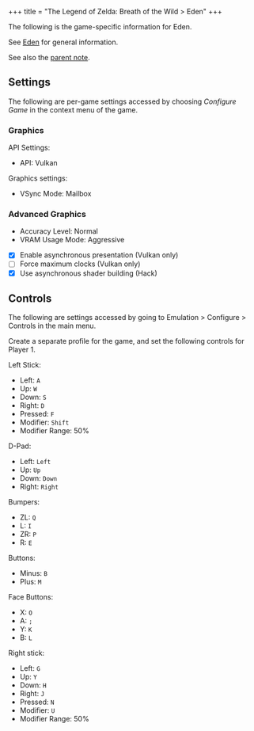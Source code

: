 +++
title = "The Legend of Zelda: Breath of the Wild > Eden"
+++

The following is the game-specific information for Eden.

See [Eden](@/notes/Eden/_index.md) for general information.

See also the [parent note](@/notes/The_Legend_of_Zelda_Breath_of_the_Wild/_index.md).

## Settings

The following are per-game settings accessed by choosing *Configure Game* in the context menu of the game.

### Graphics

API Settings:

- API: Vulkan

Graphics settings:

- VSync Mode: Mailbox

### Advanced Graphics

- Accuracy Level: Normal
- VRAM Usage Mode: Aggressive
- [x] Enable asynchronous presentation (Vulkan only)
- [ ] Force maximum clocks (Vulkan only)
- [x] Use asynchronous shader building (Hack)

## Controls

The following are settings accessed by going to Emulation > Configure > Controls in the main menu.

Create a separate profile for the game, and set the following controls for Player 1.

Left Stick:

- Left: `A`
- Up: `W`
- Down: `S`
- Right: `D`
- Pressed: `F`
- Modifier: `Shift`
- Modifier Range: 50%

D-Pad:

- Left: `Left`
- Up: `Up`
- Down: `Down`
- Right: `Right`

Bumpers:

- ZL: `Q`
- L: `I`
- ZR: `P`
- R: `E`

Buttons:

- Minus: `B`
- Plus: `M`

Face Buttons:

- X: `O`
- A: `;`
- Y: `K`
- B: `L`

Right stick:

- Left: `G`
- Up: `Y`
- Down: `H`
- Right: `J`
- Pressed: `N`
- Modifier: `U`
- Modifier Range: 50%
